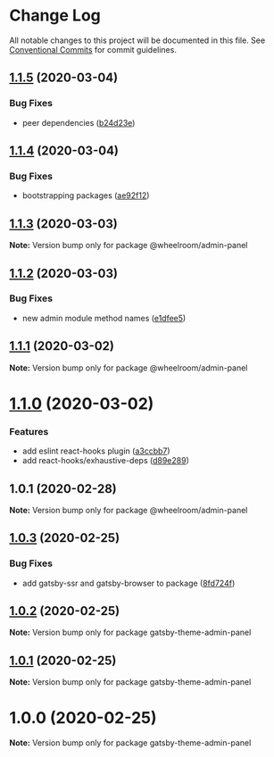 # Change Log

All notable changes to this project will be documented in this file.
See [Conventional Commits](https://conventionalcommits.org) for commit guidelines.

## [1.1.5](https://github.com/jaccomeijer/wheelroom/compare/@wheelroom/admin-panel@1.1.4...@wheelroom/admin-panel@1.1.5) (2020-03-04)


### Bug Fixes

* peer dependencies ([b24d23e](https://github.com/jaccomeijer/wheelroom/commit/b24d23edf770399ae574d80319d2bf04073132d1))





## [1.1.4](https://github.com/jaccomeijer/wheelroom/compare/@wheelroom/admin-panel@1.1.3...@wheelroom/admin-panel@1.1.4) (2020-03-04)


### Bug Fixes

* bootstrapping packages ([ae92f12](https://github.com/jaccomeijer/wheelroom/commit/ae92f12b4586df52e3f088976f784fff51ceff96))





## [1.1.3](https://github.com/jaccomeijer/wheelroom/compare/@wheelroom/admin-panel@1.1.2...@wheelroom/admin-panel@1.1.3) (2020-03-03)

**Note:** Version bump only for package @wheelroom/admin-panel





## [1.1.2](https://github.com/jaccomeijer/wheelroom/compare/@wheelroom/admin-panel@1.1.1...@wheelroom/admin-panel@1.1.2) (2020-03-03)


### Bug Fixes

* new admin module method names ([e1dfee5](https://github.com/jaccomeijer/wheelroom/commit/e1dfee5))





## [1.1.1](https://github.com/jaccomeijer/wheelroom/compare/@wheelroom/admin-panel@1.1.0...@wheelroom/admin-panel@1.1.1) (2020-03-02)

**Note:** Version bump only for package @wheelroom/admin-panel





# [1.1.0](https://github.com/jaccomeijer/wheelroom/compare/@wheelroom/admin-panel@1.0.1...@wheelroom/admin-panel@1.1.0) (2020-03-02)


### Features

* add eslint react-hooks plugin ([a3ccbb7](https://github.com/jaccomeijer/wheelroom/commit/a3ccbb7f87ba49acb13f22082af552e7d4af74ba))
* add react-hooks/exhaustive-deps ([d89e289](https://github.com/jaccomeijer/wheelroom/commit/d89e28901b158d1ef191958a18280d926c08fd7a))





## 1.0.1 (2020-02-28)

**Note:** Version bump only for package @wheelroom/admin-panel





## [1.0.3](https://github.com/jaccomeijer/wheelroom/compare/gatsby-theme-admin-panel@1.0.2...gatsby-theme-admin-panel@1.0.3) (2020-02-25)


### Bug Fixes

* add gatsby-ssr and gatsby-browser to package ([8fd724f](https://github.com/jaccomeijer/wheelroom/commit/8fd724f))





## [1.0.2](https://github.com/jaccomeijer/wheelroom/compare/gatsby-theme-admin-panel@1.0.1...gatsby-theme-admin-panel@1.0.2) (2020-02-25)

**Note:** Version bump only for package gatsby-theme-admin-panel





## [1.0.1](https://github.com/jaccomeijer/wheelroom/compare/gatsby-theme-admin-panel@1.0.0...gatsby-theme-admin-panel@1.0.1) (2020-02-25)

**Note:** Version bump only for package gatsby-theme-admin-panel





# 1.0.0 (2020-02-25)

**Note:** Version bump only for package gatsby-theme-admin-panel
